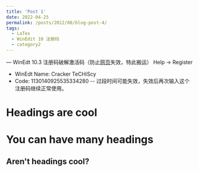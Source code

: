```yaml
---
title: 'Post 1'
date: 2022-04-25
permalink: /posts/2012/08/blog-post-4/
tags:
  - LaTex
  - WinEdit 10 注册码
  - category2
---
```


— WinEdt 10.3 注册码破解激活码（防止[网页](https://www.twblogs.net/a/5ca68137bd9eee5b1a074232/?lang=zh-cn)失效，特此搬运）
  Help -> Register 
 - WinEdt Name: Cracker TeCHiScy
 - Code: 1130140925535334280 
-- 过段时间可能失效，失效后再次输入这个注册码继续正常使用。

Headings are cool
======

You can have many headings
======

Aren't headings cool?
------
